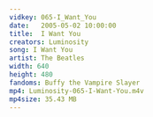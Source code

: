 ```yaml
---
vidkey: 065-I_Want_You
date:   2005-05-02 10:00:00
title:  I Want You
creators: Luminosity
song: I Want You
artist: The Beatles
width: 640
height: 480
fandoms: Buffy the Vampire Slayer
mp4: Luminosity-065-I-Want-You.m4v
mp4size: 35.43 MB
---
```


  <div>
  
  </div>
  